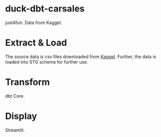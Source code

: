 # duck-dbt-carsales
just4fun. Data from Kaggel. 

# Extract & Load
The source data is csv files downloaded from [Kaggel](https://www.kaggle.com/datasets/dmi3kno/newcarsalesnorway?resource=download). Further, the data is loaded into STG schema for further use.


# Transform 
dbt Core.


# Display
Streamlit.